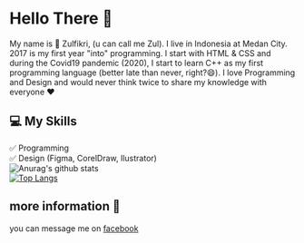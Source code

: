 # Hello There :wave:
My name is :boy: Zulfikri, (u can call me Zul). I live in Indonesia at Medan City. 2017 is my first year "into" programming. I start with HTML & CSS and during the Covid19 pandemic (2020), I start to learn C++ as my first programming language (better late than never, right?😄). I love Programming and Design and would never think twice to share my knowledge with everyone ❤️

## :computer: My Skills
:white_check_mark: Programming \
:white_check_mark: Design (Figma, CorelDraw, Ilustrator) \
![Anurag's github stats](https://github-readme-stats.vercel.app/api?username=ctrlbzul5&show_icons=true) \
[![Top Langs](https://github-readme-stats.vercel.app/api/top-langs/?username=ctrlbzul5&layout=compact)](https://github.com/anuraghazra/github-readme-stats)


## more information :iphone:
you can message me on [facebook](https://www.facebook.com/ZulfricRmd/)
